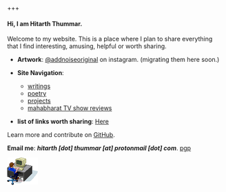 


+++
#### Hi, I am Hitarth Thummar.
 Welcome to my website. This is a place where I plan to share everything that
  I find interesting, amusing, helpful or worth sharing.

- **Artwork**: [@addnoiseoriginal](https://www.instagram.com/addnoiseoriginal) on
  instagram. (migrating them here soon.)

- **Site Navigation**: 
	* [writings](/posts/writings)
	* [poetry](/posts/poems)
	* [projects](/posts/projects)
	* [mahabharat TV show reviews](/posts/mahabharat)

- **list of links worth sharing**: [Here](/posts/writings/interesting_links.html)

Learn more and contribute on [GitHub](https://github.com/gtlsgamr).

**Email me**: ***hitarth [dot] thummar [at] protonmail [dot] com***. 
[pgp](/static/key.txt)

![guycomputer](static/images/guycomputer.gif)

